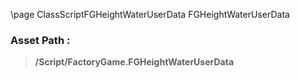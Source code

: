 \page ClassScriptFGHeightWaterUserData FGHeightWaterUserData
### Asset Path :
<b><blockquote>/Script/FactoryGame.FGHeightWaterUserData</blockquote></b>
